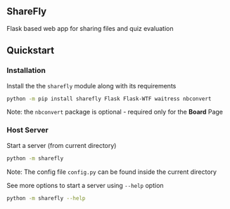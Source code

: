 ## ShareFly

Flask based web app for sharing files and quiz evaluation

## Quickstart

### Installation

Install the the `sharefly` module along with its requirements

```bash
python -m pip install sharefly Flask Flask-WTF waitress nbconvert 
```

Note: the `nbconvert` package is optional - required only for the **Board** Page

### Host Server

Start a server (from current directory)

```bash
python -m sharefly
```
Note: The config file `config.py` can be found inside the current directory

See more options to start a server using `--help` option

```bash
python -m sharefly --help
```




